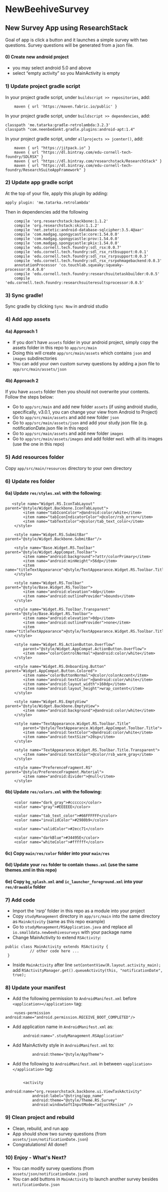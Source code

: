 # NewBeehiveSurvey

## New Survey App using ResearchStack 
Goal of app is click a button and it launches a simple survey with two questions. Survey questions will be generated from a json file.

#### 0) Create new android project 
- you may select android 5.0 and above
- select “empty activity” so you MainActivity is empty

### 1) Update project gradle script
In your project gradle script, under `buildscript >> repositories`, add: 
```
    maven { url 'https://maven.fabric.io/public' }
```

In your project gradle script, under `buildscript >> dependencies`, add: 
```
classpath 'me.tatarka:gradle-retrolambda:3.2.3'
classpath "com.neenbedankt.gradle.plugins:android-apt:1.4"
```

In your project gradle script, under `allprojects >> jcenter()`, add:
```
    maven { url "https://jitpack.io" }
    maven { url "https://dl.bintray.com/edu-cornell-tech-foundry/SDLRSX" }
    maven { url "https://dl.bintray.com/researchstack/ResearchStack" }
    maven { url "https://dl.bintray.com/edu-cornell-tech-foundry/ResearchSuiteAppFramework" }
```

### 2) Update app gradle script
At the top of your file, apply this plugin by adding:
```
apply plugin: 'me.tatarka.retrolambda'
```

Then in dependencies add the following
```
    compile 'org.researchstack:backbone:1.1.2'
    compile 'org.researchstack:skin:1.1.2'
    compile 'net.zetetic:android-database-sqlcipher:3.5.4@aar'
    compile 'com.madgag.spongycastle:core:1.54.0.0'
    compile 'com.madgag.spongycastle:prov:1.54.0.0'
    compile 'com.madgag.spongycastle:pkix:1.54.0.0'
    compile 'edu.cornell.tech.foundry:sdl_rsx:0.0.7'
    compile 'edu.cornell.tech.foundry:sdl_rsx_rstbsupport:0.0.1'
    compile 'edu.cornell.tech.foundry:sdl_rsx_rsrpsupport:0.0.3'
    compile 'edu.cornell.tech.foundry:sdl_rsx_rsrpohmagebackend:0.0.3'
    annotationProcessor 'co.touchlab.squeaky:squeaky-processor:0.4.0.0'
    compile 'edu.cornell.tech.foundry:researchsuitetaskbuilder:0.0.5'
    compile 'edu.cornell.tech.foundry:researchsuiteresultsprocessor:0.0.5'
```

### 3) Sync gradle!
Sync gradle by clicking `Sync Now` in android studio

### 4) Add app assets
#### 4a) Approach 1
- If you don't have `assets` folder in your android project, simply copy the assets folder in this repo to `app/src/main`
- Doing this will create `app/src/main/assets` which contains `json` and `images` subdirectories
- You can add your own custom survey questions by adding a json file to `app/src/main/assets/json`

#### 4b) Approach 2
If you have `assets` folder then you should not overwrite your contents. Follow the steps below:
- Go to `app/src/main` and add new folder `assets` (if using android studio, specifically, v3.0.1, you can change your view from Android to Project)
- Go to `app/src/main/assets` and add new folder `json`
- Go to `app/src/main/assets/json` and add your study json file (e.g. notificationDate.json file in this repo)
- Go to `app/src/main/assets` and add new folder `images`
- Go to `app/src/main/assets/images` and add folder `medl` with all its images (use the one in this repo)


### 5) Add resources folder
Copy `app/src/main/resources` directory to your own directory


### 6) Update res folder
#### 6a) Update `res/styles.xml` with the following: 
```
   <style name="Widget.RS.IconTabLayout" parent="@style/Widget.Backbone.IconTabLayout">
        <item name="tabIconColor">@android:color/white</item>
        <item name="tabIconIndicatorColor">@color/rsb_error</item>
        <item name="tabTextColor">@color/tab_text_color</item>
    </style>

    <style name="Widget.RS.SubmitBar" parent="@style/Widget.Backbone.SubmitBar"/>

    <style name="Base.Widget.RS.Toolbar" parent="@style/Widget.AppCompat.Toolbar">
        <item name="android:background">?attr/colorPrimary</item>
        <item name="android:minHeight">56dp</item>
        <item name="titleTextAppearance">@style/TextAppearance.Widget.RS.Toolbar.Title</item>
    </style>

    <style name="Widget.RS.Toolbar" parent="@style/Base.Widget.RS.Toolbar">
        <item name="android:elevation">4dp</item>
        <item name="android:outlineProvider">bounds</item>
    </style>

    <style name="Widget.RS.Toolbar.Transparent" parent="@style/Base.Widget.RS.Toolbar">
        <item name="android:elevation">0dp</item>
        <item name="android:outlineProvider">none</item>
        <item name="titleTextAppearance">@style/TextAppearance.Widget.RS.Toolbar.Title.Transparent</item>
    </style>

    <style name="Widget.RS.ActionButton.Overflow"
        parent="@style/Widget.AppCompat.ActionButton.Overflow">
        <item name="colorControlNormal">@android:color/white</item>
    </style>

    <style name="Widget.RS.Onboarding.Button" parent="Widget.AppCompat.Button.Colored">
        <item name="colorButtonNormal">@color/colorAccent</item>
        <item name="android:textColor">@android:color/white</item>
        <item name="android:layout_width">160dp</item>
        <item name="android:layout_height">wrap_content</item>
    </style>

    <style name="Widget.RS.EmptyView" parent="@style/Widget.Backbone.EmptyView">
        <item name="android:background">@android:color/white</item>
    </style>

    <style name="TextAppearance.Widget.RS.Toolbar.Title"
        parent="@style/TextAppearance.Widget.AppCompat.Toolbar.Title">
        <item name="android:textColor">@android:color/white</item>
        <item name="android:textSize">20sp</item>
    </style>

    <style name="TextAppearance.Widget.RS.Toolbar.Title.Transparent">
        <item name="android:textColor">@color/rsb_warm_gray</item>
    </style>

    <style name="PreferenceFragment.RS" parent="@style/PreferenceFragment.Material">
        <item name="android:divider">@null</item>
    </style>
```

#### 6b) Update `res/colors.xml` with the following: 
```angular2html
    <color name="dark_gray">#cccccc</color>
    <color name="gray">#EEEEEE</color>

    <color name="tab_text_color">#66FFFFFF</color>
    <color name="invalidColor">#2980b9</color>

    <color name="validColor">#2ecc71</color>

    <color name="darkBlue">#34495E</color>
    <color name="whiteColor">#ffffff</color>
```

#### 6c) Copy `main/res/color` folder into your `main/res`

#### 6d) Update your `res` folder to contain `themes.xml` (use the same themes.xml in this repo)

#### 6e) Copy `bg_splash.xml` and `ic_launcher_foreground.xml` into your `res/drawable` folder

### 7) Add code
- Import the 'rsrp' folder in this repo as a module into your project
- Copy `studyManagement` directory in `app/src/main` into the same directory as `MainActivity` (same as this repo example)
- Go to `studyManagement/RSApplication.java` and replace all `io.smalldata.newbeehivesurveys` with your package name
- Change MainActivity to extend `RSActivity`: 
```angular2html
public class MainActivity extends RSActivity {
           // other code here ...
 }
```
- Inside `MainActivity` after line `setContentView(R.layout.activity_main);` add `RSActivityManager.get().queueActivity(this, "notificationDate", true);`
### 8)  Update your manifest
- Add the following permission to `AndroidManifest.xml` before `<application></application>` tag: 
```angular2html
    <uses-permission android:name="android.permission.RECEIVE_BOOT_COMPLETED"/>
```
- Add application name in `AndroidManifest.xml` as: 
```angular2html
        android:name=".studyManagement.RSApplication"
```
- Add MainActivity style in `AndroidManifest.xml` to:
```angular2html
            android:theme="@style/AppTheme">
```
- Add the following to `AndroidManifest.xml` in between `<application></application>` tag: 
```angular2html

        <activity
            android:name="org.researchstack.backbone.ui.ViewTaskActivity"
            android:label="@string/app_name"
            android:theme="@style/Theme.RS.Survey"
            android:windowSoftInputMode="adjustResize" />
```


### 9) Clean project and rebuild
- Clean, rebuild, and run app
- App should show two survey questions (from `assets/json/notificationDate.json`)
- Congratulations! All done!!

### 10) Enjoy - What's Next? 
- You can modify survey questions (from `assets/json/notificationDate.json`)
- You can add buttons in `MainActivity` to launch another survey besides `notificationDate.json`

